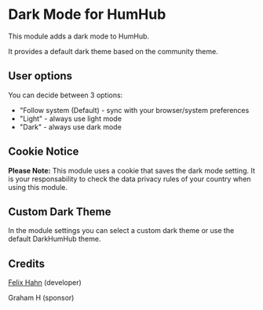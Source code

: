 # Dark Mode for HumHub

This module adds a dark mode to HumHub.

It provides a default dark theme based on the community theme.

## User options
You can decide between 3 options:
- "Follow system (Default) - sync with your browser/system preferences
- "Light" -  always use light mode
- "Dark" - always use dark mode

## Cookie Notice
**Please Note:** This module uses a cookie that saves the dark mode setting. It is your responsability to check the data privacy rules of your country when using this module.

## Custom Dark Theme
In the module settings you can select a custom dark theme or use the default DarkHumHub theme.

## Credits

[Felix Hahn](https://github.com/felixhahnweilheim) (developer)

Graham H (sponsor)
